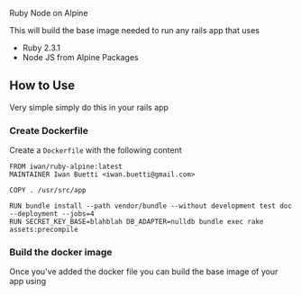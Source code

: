 Ruby Node on Alpine

This will build the base image needed to run any rails app that uses
+ Ruby 2.3.1
+ Node JS from Alpine Packages

## How to Use

Very simple simply do this in your rails app
 
### Create Dockerfile

Create a `Dockerfile` with the following content    

```
FROM iwan/ruby-alpine:latest
MAINTAINER Iwan Buetti <iwan.buetti@gmail.com>

COPY . /usr/src/app

RUN bundle install --path vendor/bundle --without development test doc --deployment --jobs=4
RUN SECRET_KEY_BASE=blahblah DB_ADAPTER=nulldb bundle exec rake assets:precompile
```

### Build the docker image

Once you've added the docker file you can build the base image of your app using